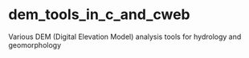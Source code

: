 # dem_tools_in_c_and_cweb
Various DEM (Digital Elevation Model) analysis tools for hydrology and geomorphology
